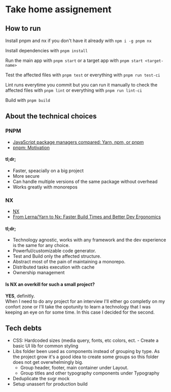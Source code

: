 # Take home assignement
## How to run
Install pnpm and nx if you don't have it already with `npm i -g pnpm nx`

Install dependencies with `pnpm install`

Run the main app with `pnpm start` or a target app with `pnpm start <target-name>`

Test the affected files with `pnpm test` or everything with `pnpm run test-ci`

Lint runs everytime you commit but you can run it manually to check the affected files with `pnpm lint` or everything with `pnpm run lint-ci`

Build with `pnpm build`

## About the technical choices
### PNPM
- [JavaScript package managers compared: Yarn, npm, or pnpm](https://blog.logrocket.com/javascript-package-managers-compared/)
- [pnpm: Motivation](https://pnpm.io/motivation)

#### tl;dr;
- Faster, speacially on a big project
- More secure
- Can handle multiple versions of the same package without overhead
- Works greatly with monorepos

### NX
- [NX](https://nx.dev/)
- [From Lerna/Yarn to Nx: Faster Build Times and Better Dev Ergonomics](https://blog.nrwl.io/lerna-yarn-nx-faster-build-times-better-dev-ergonomics-2ec28463d3a5)

#### tl;dr;
- Technology agnostic, works with any framework and the dev experience is the same for any choice.
- Powerful/customizable code generator.
- Test and Build only the affected structure.
- Abstract most of the pain of maintaining a monorepo.
- Distributed tasks execution with cache
- Ownership management

#### Is NX an overkill for such a small project?
**YES**, definitly.  
When I need to do any project for an interview I'll either go completly on my confort zone or I'll take the opotunity to learn a technology that I was keeping an eye on for some time. In this case I decided for the second.

## Tech debts
- CSS: Hardcoded sizes (media query, fonts, etc colors, ect. - Create a basic UI lib for common styling
- Libs folder been used as components instead of grouping by type. As the project grow it's a good idea to create some groups so this folder does not get overwhelmingly big.
  - Group header, footer, main container under Layout.
  - Group titles and other typography components under Typography
- Deduplicate the svgr mock
- Setup unassert for production build
